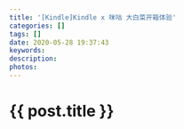 ```yaml
---
title: '[Kindle]Kindle x 咪咕 大白菜开箱体验'
categories: []
tags: []
date: 2020-05-28 19:37:43
keywords:
description:
photos:
---
```


# {{ post.title }}
